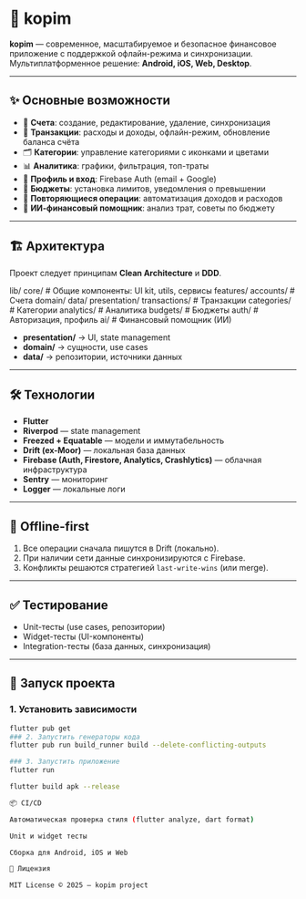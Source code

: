 # 📱 kopim

**kopim** — современное, масштабируемое и безопасное финансовое приложение с поддержкой офлайн-режима и синхронизации.  
Мультиплатформенное решение: **Android, iOS, Web, Desktop**.

---

## ✨ Основные возможности

- 🏦 **Счета**: создание, редактирование, удаление, синхронизация
- 💸 **Транзакции**: расходы и доходы, офлайн-режим, обновление баланса счёта
- 🗂 **Категории**: управление категориями с иконками и цветами
- 📊 **Аналитика**: графики, фильтрация, топ-траты
- 👤 **Профиль и вход**: Firebase Auth (email + Google)
- 🎯 **Бюджеты**: установка лимитов, уведомления о превышении
- 🔄 **Повторяющиеся операции**: автоматизация доходов и расходов
- 🤖 **ИИ-финансовый помощник**: анализ трат, советы по бюджету

---

## 🏗 Архитектура

Проект следует принципам **Clean Architecture** и **DDD**.

lib/
core/ # Общие компоненты: UI kit, utils, сервисы
features/
accounts/ # Счета
domain/
data/
presentation/
transactions/ # Транзакции
categories/ # Категории
analytics/ # Аналитика
budgets/ # Бюджеты
auth/ # Авторизация, профиль
ai/ # Финансовый помощник (ИИ)


- **presentation/** → UI, state management
- **domain/** → сущности, use cases
- **data/** → репозитории, источники данных

---

## 🛠 Технологии

- **Flutter**
- **Riverpod** — state management
- **Freezed + Equatable** — модели и иммутабельность
- **Drift (ex-Moor)** — локальная база данных
- **Firebase (Auth, Firestore, Analytics, Crashlytics)** — облачная инфраструктура
- **Sentry** — мониторинг
- **Logger** — локальные логи

---

## 🔄 Offline-first

1. Все операции сначала пишутся в Drift (локально).
2. При наличии сети данные синхронизируются с Firebase.
3. Конфликты решаются стратегией `last-write-wins` (или merge).

---

## ✅ Тестирование

- Unit-тесты (use cases, репозитории)
- Widget-тесты (UI-компоненты)
- Integration-тесты (база данных, синхронизация)

---

## 🚀 Запуск проекта

### 1. Установить зависимости
```bash
flutter pub get
### 2. Запустить генераторы кода
flutter pub run build_runner build --delete-conflicting-outputs

### 3. Запустить приложение
flutter run

flutter build apk --release

📦 CI/CD

Автоматическая проверка стиля (flutter analyze, dart format)

Unit и widget тесты

Сборка для Android, iOS и Web

📜 Лицензия

MIT License © 2025 — kopim project